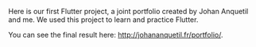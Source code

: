 Here is our first Flutter project, a joint portfolio created by Johan Anquetil and me. We used this project to learn and practice Flutter.

You can see the final result here: http://johananquetil.fr/portfolio/.
